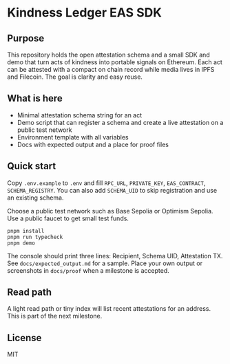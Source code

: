 # Kindness Ledger EAS SDK

## Purpose
This repository holds the open attestation schema and a small SDK and demo that turn acts of kindness into portable signals on Ethereum. Each act can be attested with a compact on chain record while media lives in IPFS and Filecoin. The goal is clarity and easy reuse.

## What is here
* Minimal attestation schema string for an act
* Demo script that can register a schema and create a live attestation on a public test network
* Environment template with all variables
* Docs with expected output and a place for proof files

## Quick start
Copy `.env.example` to `.env` and fill `RPC_URL`, `PRIVATE_KEY`, `EAS_CONTRACT`, `SCHEMA_REGISTRY`. You can also add `SCHEMA_UID` to skip registration and use an existing schema.

Choose a public test network such as Base Sepolia or Optimism Sepolia. Use a public faucet to get small test funds.

```
pnpm install
pnpm run typecheck
pnpm demo
```

The console should print three lines: Recipient, Schema UID, Attestation TX. See `docs/expected_output.md` for a sample. Place your own output or screenshots in `docs/proof` when a milestone is accepted.

## Read path
A light read path or tiny index will list recent attestations for an address. This is part of the next milestone.

## License
MIT